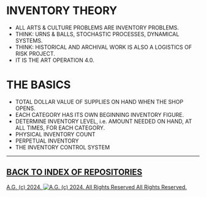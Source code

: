 INVENTORY THEORY
================
* ALL ARTS & CULTURE PROBLEMS ARE INVENTORY PROBLEMS.
* THINK: URNS & BALLS, STOCHASTIC PROCESSES, DYNAMICAL SYSTEMS.
* THINK: HISTORICAL AND ARCHIVAL WORK IS ALSO A LOGISTICS OF RISK PROJECT.
* IT IS THE ART OPERATION 4.0.

THE BASICS
==========
* TOTAL DOLLAR VALUE OF SUPPLIES ON HAND WHEN THE SHOP OPENS.
* EACH CATEGORY HAS ITS OWN BEGINNING INVENTORY FIGURE.
* DETERMINE INVENTORY LEVEL, i.e. AMOUNT NEEDED ON HAND, AT ALL TIMES, FOR EACH CATEGORY.
* PHYSICAL INVENTORY COUNT
* PERPETUAL INVENTORY
* THE INVENTORY CONTROL SYSTEM

- - - - - - - - - -

## [BACK TO INDEX OF REPOSITORIES](https://github.com/antiface/Index)

[A.G. (c) 2024. ![A.G. (c) 2024. All Rights Reserved](https://historiotheque.files.wordpress.com/2016/11/ag_signature_official_2015_50px_cropped.jpg) All Rights Reserved.](http://alexgagnon.com)
